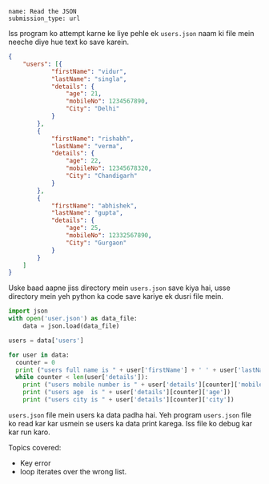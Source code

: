 ```ngMeta
name: Read the JSON
submission_type: url
```

Iss program ko attempt karne ke liye pehle ek `users.json` naam ki file mein neeche diye hue text ko save karein.

```json
{
    "users": [{
            "firstName": "vidur",
            "lastName": "singla",
            "details": {
                "age": 21,
                "mobileNo": 1234567890,
                "City": "Delhi"
            }
        },
        {
            "firstName": "rishabh",
            "lastName": "verma",
            "details": {
                "age": 22,
                "mobileNo": 12345678320,
                "City": "Chandigarh"
            }
        },
        {
            "firstName": "abhishek",
            "lastName": "gupta",
            "details": {
                "age": 25,
                "mobileNo": 12332567890,
                "City": "Gurgaon"
            }
        }
    ]
}
```

Uske baad aapne jiss directory mein `users.json` save kiya hai, usse directory mein yeh python ka code save kariye ek dusri file mein.

```python
import json
with open('user.json') as data_file:    
    data = json.load(data_file)

users = data['users']

for user in data:
  counter = 0
  print ("users full name is " + user['firstName'] + ' ' + user['lastName'])
  while counter < len(user['details']):
    print ("users mobile number is " + user['details'][counter]['mobileNo'])
    print ("users age  is " + user['details'][counter]['age'])
    print ("users city is " + user['details'][counter]['city'])
```

`users.json` file mein users ka data padha hai. Yeh program `users.json` file ko read kar kar usmein se users ka data print karega. Iss file ko debug kar kar run karo.

Topics covered:

* Key error
* loop iterates over the wrong list.
